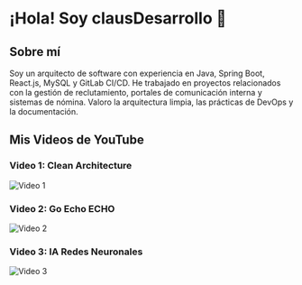 # ¡Hola! Soy clausDesarrollo 👋

## Sobre mí

Soy un arquitecto de software con experiencia en Java, Spring Boot, React.js, MySQL y GitLab CI/CD. He trabajado en proyectos relacionados con la gestión de reclutamiento, portales de comunicación interna y sistemas de nómina. Valoro la arquitectura limpia, las prácticas de DevOps y la documentación.

## Mis Videos de YouTube

### Video 1: Clean Architecture
![Video 1](https://youtu.be/AQtFXo_R5Sg?si=EuCGQnus2EyUy4_t)

### Video 2: Go Echo ECHO 
![Video 2](https://youtu.be/D84nD2R3jag?si=RBIdaTiNFjq8a40l)

### Video 3: IA Redes Neuronales
![Video 3](https://youtu.be/7xjaadMnSNs?si=74zh8iDLp4LsOudy)
